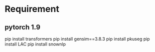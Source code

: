# Requirement

## pytorch 1.9

pip install transformers
pip install gensim==3.8.3
pip install pkuseg
pip install LAC
pip install snownlp
